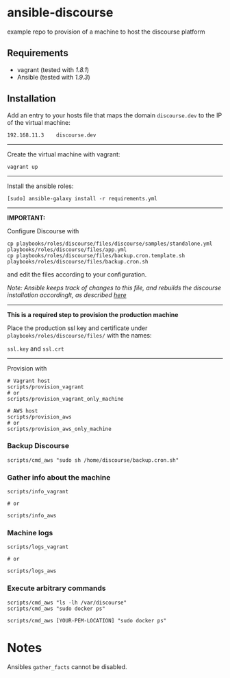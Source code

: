 # ansible-discourse

example repo to provision of a machine to host the discourse platform

## Requirements

- vagrant (tested with *1.8.1*)
- Ansible (tested with *1.9.3*)


## Installation

Add an entry to your hosts file that maps the domain `discourse.dev` to the IP of the virtual machine:

```
192.168.11.3    discourse.dev
```

---

Create the virtual machine with vagrant:

```
vagrant up
```

---

Install the ansible roles:

```
[sudo] ansible-galaxy install -r requirements.yml
```

---

**IMPORTANT:**

Configure Discourse with

```
cp playbooks/roles/discourse/files/discourse/samples/standalone.yml playbooks/roles/discourse/files/app.yml
cp playbooks/roles/discourse/files/backup.cron.template.sh playbooks/roles/discourse/files/backup.cron.sh
```

and edit the files according to your configuration.

*Note: Ansible keeps track of changes to this file, and rebuilds the discourse installation accordinglt, as described [here](https://github.com/discourse/discourse/blob/master/docs/INSTALL-cloud.md#email-is-important)*

---

**This is a required step to provision the production machine**

Place the production ssl key and certificate under `playbooks/roles/discourse/files/` with the names:

`ssl.key` and `ssl.crt`

---

Provision with

```
# Vagrant host
scripts/provision_vagrant
# or
scripts/provision_vagrant_only_machine

# AWS host
scripts/provision_aws
# or
scripts/provision_aws_only_machine
```

### Backup Discourse

```
scripts/cmd_aws "sudo sh /home/discourse/backup.cron.sh"
```


### Gather info about the machine

```
scripts/info_vagrant

# or

scripts/info_aws
```





### Machine logs

```
scripts/logs_vagrant

# or

scripts/logs_aws
```







### Execute arbitrary commands

```
scripts/cmd_aws "ls -lh /var/discourse"
scripts/cmd_aws "sudo docker ps"

scripts/cmd_aws [YOUR-PEM-LOCATION] "sudo docker ps"
```





# Notes

Ansibles `gather_facts` cannot be disabled.
